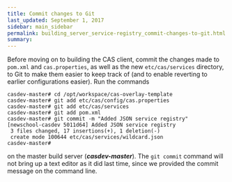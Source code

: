 ```yaml
---
title: Commit changes to Git
last_updated: September 1, 2017
sidebar: main_sidebar
permalink: building_server_service-registry_commit-changes-to-git.html
summary:
---
```


Before moving on to building the CAS client, commit the changes made to `pom.xml` and `cas.properties`, as well as the new `etc/cas/services` directory, to Git to make them easier to keep track of (and to enable reverting to earlier configurations easier). Run the commands

```console
casdev-master# cd /opt/workspace/cas-overlay-template
casdev-master# git add etc/cas/config/cas.properties
casdev-master# git add etc/cas/services
casdev-master# git add pom.xml
casdev-master# git commit -m "Added JSON service registry"
[newschool-casdev 5011d64] Added JSON service registry
 3 files changed, 17 insertions(+), 1 deletion(-)
 create mode 100644 etc/cas/services/wildcard.json
casdev-master#  
```

on the master build server (***casdev-master***). The `git commit` command will not bring up a text editor as it did last time, since we provided the commit message on the command line.
